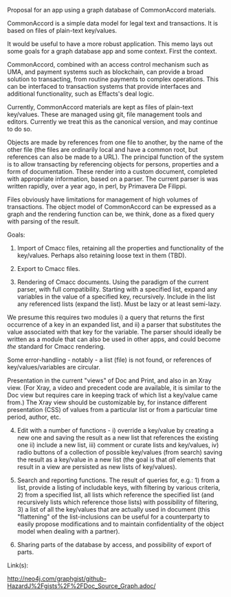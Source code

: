 Proposal for an app using a graph database of CommonAccord materials. 

CommonAccord is a simple data model for legal text and transactions.  It is based on files of plain-text key/values.

It would be useful to have a more robust application.  This memo lays out some goals for a graph database app and some context.  First the context. 

CommonAccord, combined with an access control mechanism such as UMA, and payment systems such as blockchain, can provide a broad solution to transacting, from routine payments to complex operations.  This can be interfaced to transaction systems that provide interfaces and additional functionality, such as Effacts's deal logic. 

Currently, CommonAccord materials are kept as files of plain-text key/values.  These are managed using git, file management tools and editors.  Currently we treat this as the canonical version, and may continue to do so.  

Objects are made by references from one file to another, by the name of the other file (the files are ordinarily local and have a common root, but references can also be made to a URL).  The principal function of the system is to allow transacting by referencing objects for persons, properties and a form of documentation. These render into a custom document, completed with appropriate information, based on a parser.  The current parser is was written rapidly, over a year ago, in perl, by Primavera De Filippi.

Files obviously have limitations for management of high volumes of transactions.  The object model of CommonAccord can be expressed as a graph and the rendering function can be, we think, done as a fixed query with parsing of the result. 



Goals:

1. Import of Cmacc files, retaining all the properties and functionality of the key/values.  Perhaps also retaining loose text in them (TBD).

2. Export to Cmacc files.

3.  Rendering of Cmacc documents.  Using the paradigm of the current parser, with full compatibility.  Starting with a specified list, expand any variables in the value of a specified key, recursively.  Include in the list any referenced lists (expand the list). Must be lazy or at least semi-lazy.

We presume this requires two modules i) a query that returns the first occurrence of a key in an expanded list, and ii) a parser that substitutes the value associated with that key for the variable.  The parser should ideally be written as a module that can also be used in other apps, and could become _the_ standard for Cmacc rendering.

Some error-handling - notably - a list (file) is not found, or references of key/values/variables are circular. 

Presentation in the current "views" of Doc and Print, and also in an Xray view. (For Xray, a video and precedent code are available, it is similar to the Doc view but requires care in keeping track of which list a key/value came from.)  The Xray view should be customizable by, for instance different presentation (CSS) of values from a particular list or from a particular time period, author, etc. 

4. Edit with a number of functions - i) override a key/value by creating a new one and saving the result as a new list that references the existing one ii) include a new list, iii) comment or curate lists and key/values, iv) radio buttons of a collection of possible key/values (from search) saving the result as a key/value in a new list (the goal is that _all_ elements that result in a view are persisted as new lists of key/values).

5.  Search and reporting functions.  The result of queries for, e.g.: 1) from a list, provide a listing of includable keys, with filtering by various criteria, 2) from a specified list, all lists which reference the specified list (and recursively lists which reference those lists) with possibility of filtering, 3) a list of all the key/values that are actually used in document (this "flattening" of the list-inclusions can be useful for a counterparty to easily propose modifications and to maintain confidentiality of the object model when dealing with a partner). 

6. Sharing parts of the database by access, and possibility of export of parts.

Link(s):

http://neo4j.com/graphgist/github-HazardJ%2Fgists%2F%2FDoc_Source_Graph.adoc/




